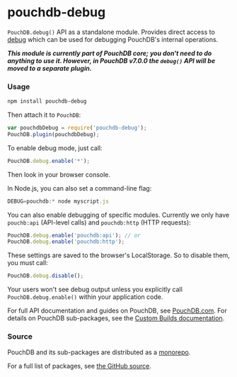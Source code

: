 pouchdb-debug
======

`PouchDB.debug()` API as a standalone module. Provides direct access to [debug](https://github.com/visionmedia/debug) which can be used for debugging PouchDB's internal operations.

**_This module is currently part of PouchDB core; you don't need to do anything to use it. However, in PouchDB v7.0.0 the `debug()` API will be moved to a separate plugin._**

### Usage

```bash
npm install pouchdb-debug
```

Then attach it to `PouchDB`:

```js
var pouchdbDebug = require('pouchdb-debug');
PouchDB.plugin(pouchdbDebug);
```

To enable debug mode, just call:

```js
PouchDB.debug.enable('*');
```

Then look in your browser console.

In Node.js, you can also set a command-line flag:

```js
DEBUG=pouchdb:* node myscript.js
```

You can also enable debugging of specific modules. Currently we only have `pouchb:api` (API-level calls) and `pouchdb:http`  (HTTP requests):

```js
PouchDB.debug.enable('pouchdb:api'); // or
PouchDB.debug.enable('pouchdb:http');
```

These settings are saved to the browser's LocalStorage. So to disable them, you must call:

```js
PouchDB.debug.disable();
```

Your users won't see debug output unless you explicitly call `PouchDB.debug.enable()` within your application code.

For full API documentation and guides on PouchDB, see [PouchDB.com](http://pouchdb.com/). For details on PouchDB sub-packages, see the [Custom Builds documentation](http://pouchdb.com/custom.html).

### Source

PouchDB and its sub-packages are distributed as a [monorepo](https://github.com/babel/babel/blob/master/doc/design/monorepo.md).

For a full list of packages, see [the GitHub source](https://github.com/pouchdb/pouchdb/tree/master/packages).


